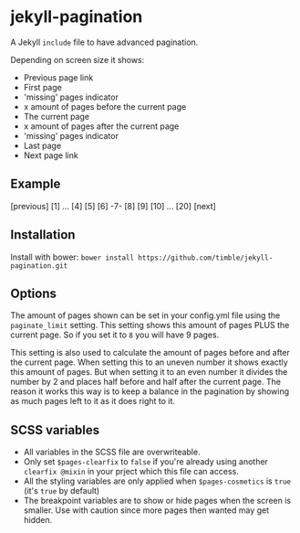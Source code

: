 # jekyll-pagination
A Jekyll `include` file to have advanced pagination.

Depending on screen size it shows:
* Previous page link
* First page
* 'missing' pages indicator
* x amount of pages before the current page
* The current page
* x amount of pages after the current page
* 'missing' pages indicator
* Last page
* Next page link

## Example

[previous] [1] ... [4] [5] [6] -7- [8] [9] [10] ... [20] [next]

## Installation

Install with bower: `bower install https://github.com/timble/jekyll-pagination.git`

## Options
The amount of pages shown can be set in your config.yml file using the `paginate_limit` setting. This setting shows this amount of pages PLUS the current page. So if you set it to `8` you will have 9 pages.

This setting is also used to calculate the amount of pages before and after the current page. When setting this to an uneven number it shows exactly this amount of pages. But when setting it to an even number it divides the number by 2 and places half before and half after the current page. The reason it works this way is to keep a balance in the pagination by showing as much pages left to it as it does right to it.

## SCSS variables
* All variables in the SCSS file are overwriteable.
* Only set `$pages-clearfix` to `false` if you're already using another `clearfix @mixin` in your prject which this file can access.
* All the styling variables are only applied when `$pages-cosmetics` is `true` (it's `true` by default)
* The breakpoint variables are to show or hide pages when the screen is smaller. Use with caution since more pages then wanted may get hidden.